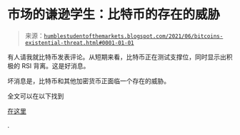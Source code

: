 <!--yml

类别：未分类

日期：2024-05-18 01:58:13

-->

# 市场的谦逊学生：比特币的存在的威胁

> 来源：[`humblestudentofthemarkets.blogspot.com/2021/06/bitcoins-existential-threat.html#0001-01-01`](https://humblestudentofthemarkets.blogspot.com/2021/06/bitcoins-existential-threat.html#0001-01-01)

有人请我就比特币发表评论。从短期来看，比特币正在测试支撑位，同时显示出积极的 RSI 背离。这是好消息。

坏消息是，比特币和其他加密货币正面临一个存在的威胁。

全文可以在以下找到

[在这里](https://humblestudentofthemarkets.com/2021/06/28/bitcoins-existential-threat/)

.
